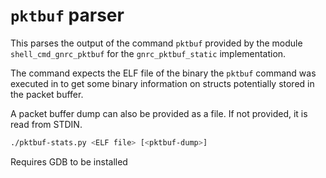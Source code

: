 `pktbuf` parser
===============

This parses the output of the command `pktbuf` provided by the module
`shell_cmd_gnrc_pktbuf` for the `gnrc_pktbuf_static` implementation.

The command expects the ELF file of the binary the `pktbuf` command was executed
in to get some binary information on structs potentially stored in the packet
buffer.

A packet buffer dump can also be provided as a file. If not provided, it is read
from STDIN.

```sh
./pktbuf-stats.py <ELF file> [<pktbuf-dump>]
```

Requires GDB to be installed
